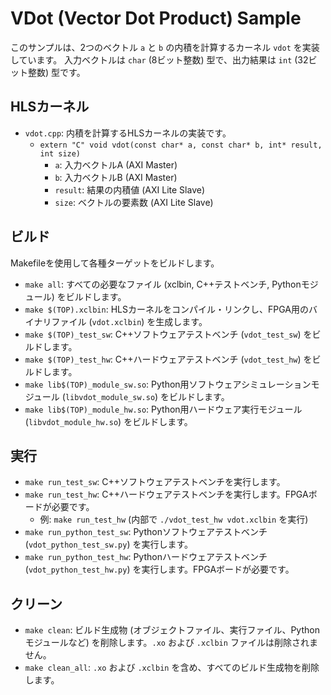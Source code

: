 # VDot (Vector Dot Product) Sample

このサンプルは、2つのベクトル `a` と `b` の内積を計算するカーネル `vdot` を実装しています。
入力ベクトルは `char` (8ビット整数) 型で、出力結果は `int` (32ビット整数) 型です。

## HLSカーネル

- `vdot.cpp`: 内積を計算するHLSカーネルの実装です。
  - `extern "C" void vdot(const char* a, const char* b, int* result, int size)`
    - `a`: 入力ベクトルA (AXI Master)
    - `b`: 入力ベクトルB (AXI Master)
    - `result`: 結果の内積値 (AXI Lite Slave)
    - `size`: ベクトルの要素数 (AXI Lite Slave)

## ビルド

Makefileを使用して各種ターゲットをビルドします。

- `make all`: すべての必要なファイル (xclbin, C++テストベンチ, Pythonモジュール) をビルドします。
- `make $(TOP).xclbin`: HLSカーネルをコンパイル・リンクし、FPGA用のバイナリファイル (`vdot.xclbin`) を生成します。
- `make $(TOP)_test_sw`: C++ソフトウェアテストベンチ (`vdot_test_sw`) をビルドします。
- `make $(TOP)_test_hw`: C++ハードウェアテストベンチ (`vdot_test_hw`) をビルドします。
- `make lib$(TOP)_module_sw.so`: Python用ソフトウェアシミュレーションモジュール (`libvdot_module_sw.so`) をビルドします。
- `make lib$(TOP)_module_hw.so`: Python用ハードウェア実行モジュール (`libvdot_module_hw.so`) をビルドします。

## 実行

- `make run_test_sw`: C++ソフトウェアテストベンチを実行します。
- `make run_test_hw`: C++ハードウェアテストベンチを実行します。FPGAボードが必要です。
  - 例: `make run_test_hw` (内部で `./vdot_test_hw vdot.xclbin` を実行)
- `make run_python_test_sw`: Pythonソフトウェアテストベンチ (`vdot_python_test_sw.py`) を実行します。
- `make run_python_test_hw`: Pythonハードウェアテストベンチ (`vdot_python_test_hw.py`) を実行します。FPGAボードが必要です。

## クリーン

- `make clean`: ビルド生成物 (オブジェクトファイル、実行ファイル、Pythonモジュールなど) を削除します。`.xo` および `.xclbin` ファイルは削除されません。
- `make clean_all`: `.xo` および `.xclbin` を含め、すべてのビルド生成物を削除します。 
